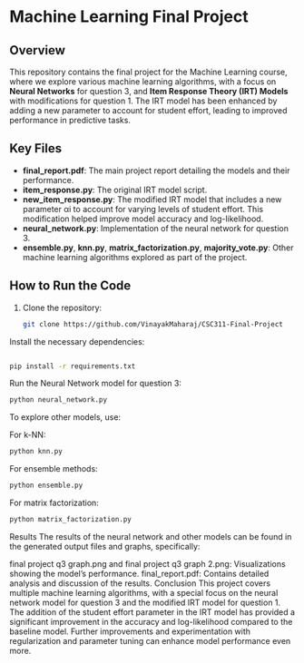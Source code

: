 # Machine Learning Final Project

## Overview

This repository contains the final project for the Machine Learning course, where we explore various machine learning algorithms, with a focus on **Neural Networks** for question 3, and **Item Response Theory (IRT) Models** with modifications for question 1. The IRT model has been enhanced by adding a new parameter to account for student effort, leading to improved performance in predictive tasks.

## Key Files

- **final_report.pdf**: The main project report detailing the models and their performance.
- **item_response.py**: The original IRT model script.
- **new_item_response.py**: The modified IRT model that includes a new parameter αi to account for varying levels of student effort. This modification helped improve model accuracy and log-likelihood.
- **neural_network.py**: Implementation of the neural network for question 3.
- **ensemble.py**, **knn.py**, **matrix_factorization.py**, **majority_vote.py**: Other machine learning algorithms explored as part of the project.

## How to Run the Code

1. Clone the repository:
   ```bash
   git clone https://github.com/VinayakMaharaj/CSC311-Final-Project

Install the necessary dependencies:

```bash

pip install -r requirements.txt
```
Run the Neural Network model for question 3:

```bash
python neural_network.py
```
To explore other models, use:

For k-NN:
```bash
python knn.py
```

For ensemble methods:
```bash
python ensemble.py
```

For matrix factorization:
```bash
python matrix_factorization.py
```

Results
The results of the neural network and other models can be found in the generated output files and graphs, specifically:

final project q3 graph.png and final project q3 graph 2.png: Visualizations showing the model’s performance.
final_report.pdf: Contains detailed analysis and discussion of the results.
Conclusion
This project covers multiple machine learning algorithms, with a special focus on the neural network model for question 3 and the modified IRT model for question 1. The addition of the student effort parameter in the IRT model has provided a significant improvement in the accuracy and log-likelihood compared to the baseline model. Further improvements and experimentation with regularization and parameter tuning can enhance model performance even more.
